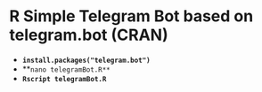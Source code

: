 # R Simple Telegram Bot based on telegram.bot (CRAN)

- **`install.packages("telegram.bot")`**
- **`nano telegramBot.R**`
- **`Rscript telegramBot.R`**
